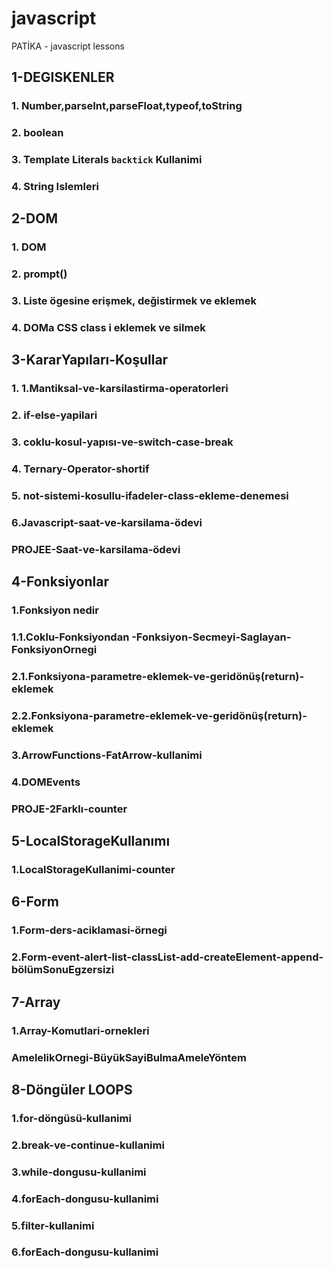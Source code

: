 # javascript
PATİKA - javascript lessons 

## 1-DEGISKENLER
### 1. Number,parseInt,parseFloat,typeof,toString
### 2. boolean
### 3. Template Literals `backtick` Kullanimi
### 4. String Islemleri

##  2-DOM
### 1. DOM
### 2. prompt()
### 3. Liste ögesine erişmek, değistirmek ve eklemek
### 4. DOMa CSS class i eklemek ve silmek


##  3-KararYapıları-Koşullar
### 1. 1.Mantiksal-ve-karsilastirma-operatorleri
### 2. if-else-yapilari
### 3. coklu-kosul-yapısı-ve-switch-case-break
### 4. Ternary-Operator-shortif
### 5. not-sistemi-kosullu-ifadeler-class-ekleme-denemesi
### 6.Javascript-saat-ve-karsilama-ödevi
### PROJEE-Saat-ve-karsilama-ödevi

## 4-Fonksiyonlar
### 1.Fonksiyon nedir
### 1.1.Coklu-Fonksiyondan -Fonksiyon-Secmeyi-Saglayan-FonksiyonOrnegi
### 2.1.Fonksiyona-parametre-eklemek-ve-geridönüş(return)-eklemek
### 2.2.Fonksiyona-parametre-eklemek-ve-geridönüş(return)-eklemek
### 3.ArrowFunctions-FatArrow-kullanimi
### 4.DOMEvents
### PROJE-2Farklı-counter

## 5-LocalStorageKullanımı
### 1.LocalStorageKullanimi-counter

## 6-Form
### 1.Form-ders-aciklamasi-örnegi
### 2.Form-event-alert-list-classList-add-createElement-append-bölümSonuEgzersizi

## 7-Array
### 1.Array-Komutlari-ornekleri
### AmelelikOrnegi-BüyükSayiBulmaAmeleYöntem

## 8-Döngüler LOOPS
### 1.for-döngüsü-kullanimi
### 2.break-ve-continue-kullanimi
### 3.while-dongusu-kullanimi 
### 4.forEach-dongusu-kullanimi
### 5.filter-kullanimi
### 6.forEach-dongusu-kullanimi